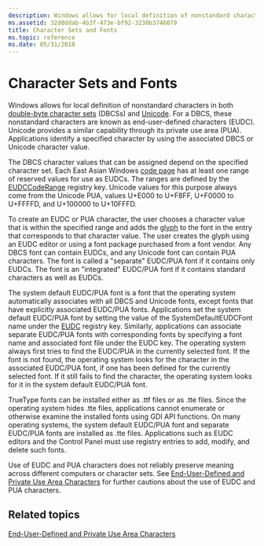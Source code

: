 ```yaml
---
description: Windows allows for local definition of nonstandard characters in both double-byte character sets (DBCSs) and Unicode.
ms.assetid: 32d0ddab-4b3f-473e-bf92-3230b3746079
title: Character Sets and Fonts
ms.topic: reference
ms.date: 05/31/2018
---
```


# Character Sets and Fonts

Windows allows for local definition of nonstandard characters in both [double-byte character sets](double-byte-character-sets.md) (DBCSs) and [Unicode](unicode.md). For a DBCS, these nonstandard characters are known as end-user-defined characters (EUDC). Unicode provides a similar capability through its private use area (PUA). Applications identify a specified character by using the associated DBCS or Unicode character value.

The DBCS character values that can be assigned depend on the specified character set. Each East Asian Windows [code page](code-pages.md) has at least one range of reserved values for use as EUDCs. The ranges are defined by the [EUDCCodeRange](eudccoderange.md) registry key. Unicode values for this purpose always come from the Unicode PUA, values U+E000 to U+F8FF, U+F0000 to U+FFFFD, and U+100000 to U+10FFFD.

To create an EUDC or PUA character, the user chooses a character value that is within the specified range and adds the [glyph](uniscribe-glossary.md) to the font in the entry that corresponds to that character value. The user creates the glyph using an EUDC editor or using a font package purchased from a font vendor. Any DBCS font can contain EUDCs, and any Unicode font can contain PUA characters. The font is called a "separate" EUDC/PUA font if it contains only EUDCs. The font is an "integrated" EUDC/PUA font if it contains standard characters as well as EUDCs.

The system default EUDC/PUA font is a font that the operating system automatically associates with all DBCS and Unicode fonts, except fonts that have explicitly associated EUDC/PUA fonts. Applications set the system default EUDC/PUA font by setting the value of the SystemDefaultEUDCFont name under the [EUDC](eudc.md) registry key. Similarly, applications can associate separate EUDC/PUA fonts with corresponding fonts by specifying a font name and associated font file under the EUDC key. The operating system always first tries to find the EUDC/PUA in the currently selected font. If the font is not found, the operating system looks for the character in the associated EUDC/PUA font, if one has been defined for the currently selected font. If it still fails to find the character, the operating system looks for it in the system default EUDC/PUA font.

TrueType fonts can be installed either as .ttf files or as .tte files. Since the operating system hides .tte files, applications cannot enumerate or otherwise examine the installed fonts using GDI API functions. On many operating systems, the system default EUDC/PUA font and separate EUDC/PUA fonts are installed as .tte files. Applications such as EUDC editors and the Control Panel must use registry entries to add, modify, and delete such fonts.

Use of EUDC and PUA characters does not reliably preserve meaning across different computers or character sets. See [End-User-Defined and Private Use Area Characters](end-user-defined-characters.md) for further cautions about the use of EUDC and PUA characters.

## Related topics

<dl> <dt>

[End-User-Defined and Private Use Area Characters](end-user-defined-characters.md)
</dt> </dl>

 

 



